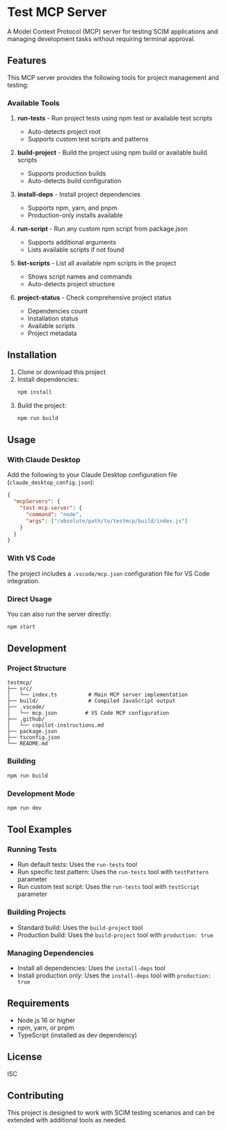 # Test MCP Server

A Model Context Protocol (MCP) server for testing SCIM applications and managing development tasks without requiring terminal approval.

## Features

This MCP server provides the following tools for project management and testing:

### Available Tools

1. **run-tests** - Run project tests using npm test or available test scripts
   - Auto-detects project root
   - Supports custom test scripts and patterns
   
2. **build-project** - Build the project using npm build or available build scripts
   - Supports production builds
   - Auto-detects build configuration

3. **install-deps** - Install project dependencies
   - Supports npm, yarn, and pnpm
   - Production-only installs available

4. **run-script** - Run any custom npm script from package.json
   - Supports additional arguments
   - Lists available scripts if not found

5. **list-scripts** - List all available npm scripts in the project
   - Shows script names and commands
   - Auto-detects project structure

6. **project-status** - Check comprehensive project status
   - Dependencies count
   - Installation status
   - Available scripts
   - Project metadata

## Installation

1. Clone or download this project
2. Install dependencies:
   ```bash
   npm install
   ```
3. Build the project:
   ```bash
   npm run build
   ```

## Usage

### With Claude Desktop

Add the following to your Claude Desktop configuration file (`claude_desktop_config.json`):

```json
{
  "mcpServers": {
    "test-mcp-server": {
      "command": "node",
      "args": ["/absolute/path/to/testmcp/build/index.js"]
    }
  }
}
```

### With VS Code

The project includes a `.vscode/mcp.json` configuration file for VS Code integration.

### Direct Usage

You can also run the server directly:

```bash
npm start
```

## Development

### Project Structure

```
testmcp/
├── src/
│   └── index.ts          # Main MCP server implementation
├── build/                # Compiled JavaScript output
├── .vscode/
│   └── mcp.json         # VS Code MCP configuration
├── .github/
│   └── copilot-instructions.md
├── package.json
├── tsconfig.json
└── README.md
```

### Building

```bash
npm run build
```

### Development Mode

```bash
npm run dev
```

## Tool Examples

### Running Tests
- Run default tests: Uses the `run-tests` tool
- Run specific test pattern: Uses the `run-tests` tool with `testPattern` parameter
- Run custom test script: Uses the `run-tests` tool with `testScript` parameter

### Building Projects
- Standard build: Uses the `build-project` tool
- Production build: Uses the `build-project` tool with `production: true`

### Managing Dependencies
- Install all dependencies: Uses the `install-deps` tool
- Install production only: Uses the `install-deps` tool with `production: true`

## Requirements

- Node.js 16 or higher
- npm, yarn, or pnpm
- TypeScript (installed as dev dependency)

## License

ISC

## Contributing

This project is designed to work with SCIM testing scenarios and can be extended with additional tools as needed.
